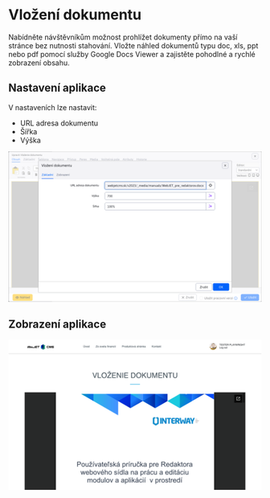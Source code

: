 # Vložení dokumentu

Nabídněte návštěvníkům možnost prohlížet dokumenty přímo na vaší stránce bez nutnosti stahování. Vložte náhled dokumentů typu doc, xls, ppt nebo pdf pomocí služby Google Docs Viewer a zajistěte pohodlné a rychlé zobrazení obsahu.

## Nastavení aplikace

V nastaveních lze nastavit:
- URL adresa dokumentu
- Šířka
- Výška

![](editor.png)

## Zobrazení aplikace

![](app-docsembed.png)
